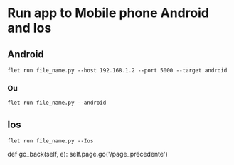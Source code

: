 # Run app to Mobile phone Android and Ios

## Android

``` 
flet run file_name.py --host 192.168.1.2 --port 5000 --target android
```
### Ou
```
flet run file_name.py --android
```

## Ios

```
flet run file_name.py --Ios
```


def go_back(self, e):
    self.page.go('/page_précedente')
